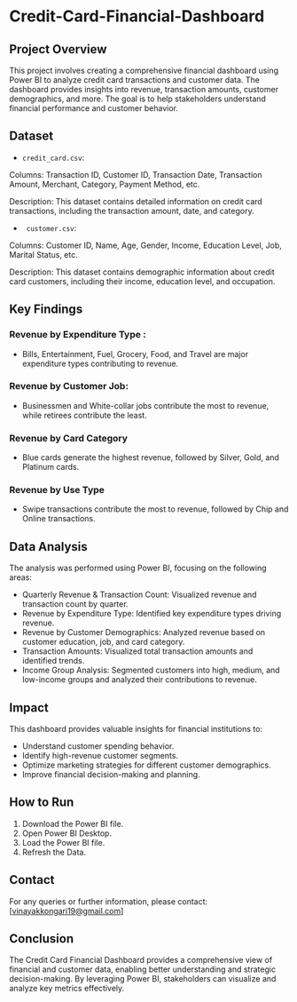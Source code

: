 # Credit-Card-Financial-Dashboard

## Project Overview
This project involves creating a comprehensive financial dashboard using Power BI to analyze credit card transactions and customer data. The dashboard provides insights into revenue, transaction amounts, customer demographics, and more. The goal is to help stakeholders understand financial performance and customer behavior.

## Dataset
- `credit_card.csv`:  

Columns: Transaction ID, Customer ID, Transaction Date, Transaction Amount, Merchant, Category, Payment Method, etc.

Description: This dataset contains detailed information on credit card transactions, including the transaction amount, date, and category.

- ` customer.csv`: 

Columns: Customer ID, Name, Age, Gender, Income, Education Level, Job, Marital Status, etc. 

Description: This dataset contains demographic information about credit card customers, including their income, education level, and occupation.

## Key Findings
### Revenue by Expenditure Type :

- Bills, Entertainment, Fuel, Grocery, Food, and Travel are major expenditure types contributing to revenue.

### Revenue by Customer Job:

- Businessmen and White-collar jobs contribute the most to revenue, while retirees contribute the least.

### Revenue by Card Category

- Blue cards generate the highest revenue, followed by Silver, Gold, and Platinum cards.

### Revenue by Use Type

- Swipe transactions contribute the most to revenue, followed by Chip and Online transactions.

## Data Analysis

The analysis was performed using Power BI, focusing on the following areas:

-  Quarterly Revenue & Transaction Count: Visualized revenue and transaction count by quarter.
- Revenue by Expenditure Type: Identified key expenditure types driving revenue.
- Revenue by Customer Demographics: Analyzed revenue based on customer education, job, and card category.
- Transaction Amounts: Visualized total transaction amounts and identified trends.
- Income Group Analysis: Segmented customers into high, medium, and low-income groups and analyzed their contributions to revenue.
  
## Impact
This dashboard provides valuable insights for financial institutions to:

- Understand customer spending behavior.
- Identify high-revenue customer segments.
- Optimize marketing strategies for different customer demographics.
- Improve financial decision-making and planning.
  
## How to Run
1. Download the Power BI file.
2. Open Power BI Desktop.
3. Load the Power BI file.
4. Refresh the Data.

## Contact
For any queries or further information, please contact:[vinayakkongari19@gmail.com]

## Conclusion
The Credit Card Financial Dashboard provides a comprehensive view of financial and customer data, enabling better understanding and strategic decision-making. By leveraging Power BI, stakeholders can visualize and analyze key metrics effectively.

